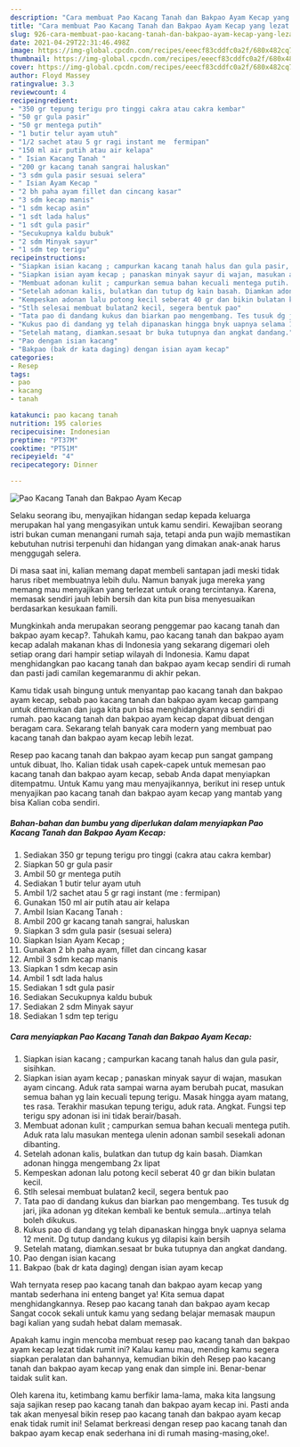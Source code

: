 ```yaml
---
description: "Cara membuat Pao Kacang Tanah dan Bakpao Ayam Kecap yang lezat Untuk Jualan"
title: "Cara membuat Pao Kacang Tanah dan Bakpao Ayam Kecap yang lezat Untuk Jualan"
slug: 926-cara-membuat-pao-kacang-tanah-dan-bakpao-ayam-kecap-yang-lezat-untuk-jualan
date: 2021-04-29T22:31:46.498Z
image: https://img-global.cpcdn.com/recipes/eeecf83cddfc0a2f/680x482cq70/pao-kacang-tanah-dan-bakpao-ayam-kecap-foto-resep-utama.jpg
thumbnail: https://img-global.cpcdn.com/recipes/eeecf83cddfc0a2f/680x482cq70/pao-kacang-tanah-dan-bakpao-ayam-kecap-foto-resep-utama.jpg
cover: https://img-global.cpcdn.com/recipes/eeecf83cddfc0a2f/680x482cq70/pao-kacang-tanah-dan-bakpao-ayam-kecap-foto-resep-utama.jpg
author: Floyd Massey
ratingvalue: 3.3
reviewcount: 4
recipeingredient:
- "350 gr tepung terigu pro tinggi cakra atau cakra kembar"
- "50 gr gula pasir"
- "50 gr mentega putih"
- "1 butir telur ayam utuh"
- "1/2 sachet atau 5 gr ragi instant me  fermipan"
- "150 ml air putih atau air kelapa"
- " Isian Kacang Tanah "
- "200 gr kacang tanah sangrai haluskan"
- "3 sdm gula pasir sesuai selera"
- " Isian Ayam Kecap "
- "2 bh paha ayam fillet dan cincang kasar"
- "3 sdm kecap manis"
- "1 sdm kecap asin"
- "1 sdt lada halus"
- "1 sdt gula pasir"
- "Secukupnya kaldu bubuk"
- "2 sdm Minyak sayur"
- "1 sdm tep terigu"
recipeinstructions:
- "Siapkan isian kacang ; campurkan kacang tanah halus dan gula pasir, sisihkan."
- "Siapkan isian ayam kecap ; panaskan minyak sayur di wajan, masukan ayam cincang. Aduk rata sampai warna ayam berubah pucat, masukan semua bahan yg lain kecuali tepung terigu. Masak hingga ayam matang, tes rasa. Terakhir masukan tepung terigu, aduk rata. Angkat. Fungsi tep terigu spy adonan isi ini tidak berair/basah."
- "Membuat adonan kulit ; campurkan semua bahan kecuali mentega putih. Aduk rata lalu masukan mentega ulenin adonan sambil sesekali adonan dibanting."
- "Setelah adonan kalis, bulatkan dan tutup dg kain basah. Diamkan adonan hingga mengembang 2x lipat"
- "Kempeskan adonan lalu potong kecil seberat 40 gr dan bikin bulatan kecil."
- "Stlh selesai membuat bulatan2 kecil, segera bentuk pao"
- "Tata pao di dandang kukus dan biarkan pao mengembang. Tes tusuk dg jari, jika adonan yg ditekan kembali ke bentuk semula...artinya telah boleh dikukus."
- "Kukus pao di dandang yg telah dipanaskan hingga bnyk uapnya selama 12 menit. Dg tutup dandang kukus yg dilapisi kain bersih"
- "Setelah matang, diamkan.sesaat br buka tutupnya dan angkat dandang."
- "Pao dengan isian kacang"
- "Bakpao (bak dr kata daging) dengan isian ayam kecap"
categories:
- Resep
tags:
- pao
- kacang
- tanah

katakunci: pao kacang tanah 
nutrition: 195 calories
recipecuisine: Indonesian
preptime: "PT37M"
cooktime: "PT51M"
recipeyield: "4"
recipecategory: Dinner

---
```



![Pao Kacang Tanah dan Bakpao Ayam Kecap](https://img-global.cpcdn.com/recipes/eeecf83cddfc0a2f/680x482cq70/pao-kacang-tanah-dan-bakpao-ayam-kecap-foto-resep-utama.jpg)

Selaku seorang ibu, menyajikan hidangan sedap kepada keluarga merupakan hal yang mengasyikan untuk kamu sendiri. Kewajiban seorang istri bukan cuman menangani rumah saja, tetapi anda pun wajib memastikan kebutuhan nutrisi terpenuhi dan hidangan yang dimakan anak-anak harus menggugah selera.

Di masa  saat ini, kalian memang dapat membeli santapan jadi meski tidak harus ribet membuatnya lebih dulu. Namun banyak juga mereka yang memang mau menyajikan yang terlezat untuk orang tercintanya. Karena, memasak sendiri jauh lebih bersih dan kita pun bisa menyesuaikan berdasarkan kesukaan famili. 



Mungkinkah anda merupakan seorang penggemar pao kacang tanah dan bakpao ayam kecap?. Tahukah kamu, pao kacang tanah dan bakpao ayam kecap adalah makanan khas di Indonesia yang sekarang digemari oleh setiap orang dari hampir setiap wilayah di Indonesia. Kamu dapat menghidangkan pao kacang tanah dan bakpao ayam kecap sendiri di rumah dan pasti jadi camilan kegemaranmu di akhir pekan.

Kamu tidak usah bingung untuk menyantap pao kacang tanah dan bakpao ayam kecap, sebab pao kacang tanah dan bakpao ayam kecap gampang untuk ditemukan dan juga kita pun bisa menghidangkannya sendiri di rumah. pao kacang tanah dan bakpao ayam kecap dapat dibuat dengan beragam cara. Sekarang telah banyak cara modern yang membuat pao kacang tanah dan bakpao ayam kecap lebih lezat.

Resep pao kacang tanah dan bakpao ayam kecap pun sangat gampang untuk dibuat, lho. Kalian tidak usah capek-capek untuk memesan pao kacang tanah dan bakpao ayam kecap, sebab Anda dapat menyiapkan ditempatmu. Untuk Kamu yang mau menyajikannya, berikut ini resep untuk menyajikan pao kacang tanah dan bakpao ayam kecap yang mantab yang bisa Kalian coba sendiri.

<!--inarticleads1-->

##### Bahan-bahan dan bumbu yang diperlukan dalam menyiapkan Pao Kacang Tanah dan Bakpao Ayam Kecap:

1. Sediakan 350 gr tepung terigu pro tinggi (cakra atau cakra kembar)
1. Siapkan 50 gr gula pasir
1. Ambil 50 gr mentega putih
1. Sediakan 1 butir telur ayam utuh
1. Ambil 1/2 sachet atau 5 gr ragi instant (me : fermipan)
1. Gunakan 150 ml air putih atau air kelapa
1. Ambil  Isian Kacang Tanah :
1. Ambil 200 gr kacang tanah sangrai, haluskan
1. Siapkan 3 sdm gula pasir (sesuai selera)
1. Siapkan  Isian Ayam Kecap ;
1. Gunakan 2 bh paha ayam, fillet dan cincang kasar
1. Ambil 3 sdm kecap manis
1. Siapkan 1 sdm kecap asin
1. Ambil 1 sdt lada halus
1. Sediakan 1 sdt gula pasir
1. Sediakan Secukupnya kaldu bubuk
1. Sediakan 2 sdm Minyak sayur
1. Sediakan 1 sdm tep terigu




<!--inarticleads2-->

##### Cara menyiapkan Pao Kacang Tanah dan Bakpao Ayam Kecap:

1. Siapkan isian kacang ; campurkan kacang tanah halus dan gula pasir, sisihkan.
1. Siapkan isian ayam kecap ; panaskan minyak sayur di wajan, masukan ayam cincang. Aduk rata sampai warna ayam berubah pucat, masukan semua bahan yg lain kecuali tepung terigu. Masak hingga ayam matang, tes rasa. Terakhir masukan tepung terigu, aduk rata. Angkat. Fungsi tep terigu spy adonan isi ini tidak berair/basah.
1. Membuat adonan kulit ; campurkan semua bahan kecuali mentega putih. Aduk rata lalu masukan mentega ulenin adonan sambil sesekali adonan dibanting.
1. Setelah adonan kalis, bulatkan dan tutup dg kain basah. Diamkan adonan hingga mengembang 2x lipat
1. Kempeskan adonan lalu potong kecil seberat 40 gr dan bikin bulatan kecil.
1. Stlh selesai membuat bulatan2 kecil, segera bentuk pao
1. Tata pao di dandang kukus dan biarkan pao mengembang. Tes tusuk dg jari, jika adonan yg ditekan kembali ke bentuk semula...artinya telah boleh dikukus.
1. Kukus pao di dandang yg telah dipanaskan hingga bnyk uapnya selama 12 menit. Dg tutup dandang kukus yg dilapisi kain bersih
1. Setelah matang, diamkan.sesaat br buka tutupnya dan angkat dandang.
1. Pao dengan isian kacang
1. Bakpao (bak dr kata daging) dengan isian ayam kecap




Wah ternyata resep pao kacang tanah dan bakpao ayam kecap yang mantab sederhana ini enteng banget ya! Kita semua dapat menghidangkannya. Resep pao kacang tanah dan bakpao ayam kecap Sangat cocok sekali untuk kamu yang sedang belajar memasak maupun bagi kalian yang sudah hebat dalam memasak.

Apakah kamu ingin mencoba membuat resep pao kacang tanah dan bakpao ayam kecap lezat tidak rumit ini? Kalau kamu mau, mending kamu segera siapkan peralatan dan bahannya, kemudian bikin deh Resep pao kacang tanah dan bakpao ayam kecap yang enak dan simple ini. Benar-benar taidak sulit kan. 

Oleh karena itu, ketimbang kamu berfikir lama-lama, maka kita langsung saja sajikan resep pao kacang tanah dan bakpao ayam kecap ini. Pasti anda tak akan menyesal bikin resep pao kacang tanah dan bakpao ayam kecap enak tidak rumit ini! Selamat berkreasi dengan resep pao kacang tanah dan bakpao ayam kecap enak sederhana ini di rumah masing-masing,oke!.

